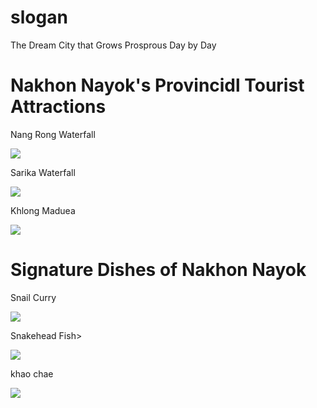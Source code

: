 <html>
<head>
<title>Nakhon Nayok </title>
</head>
<body>

<h1>slogan</h1>
<p>The Dream City that Grows Prosprous Day by Day </p>
<h1>Nakhon Nayok's Provincidl Tourist Attractions </h1>
<p>Nang Rong Waterfall </p>
<img src="https://img.wongnai.com/p/1600x0/2019/04/24/55920bcea7a2484796add181d69e848f.jpg" >
<p>Sarika Waterfall</p>
<img src="https://www.paiduaykan.com/wp-content/uploads/2023/09/DSC00332.jpg">
<p>Khlong Maduea</p>
<img src="https://www.tripgether.com/wp-content/uploads/2021/01/kratomnoi4.jpg">
<h1>Signature Dishes of Nakhon Nayok </h1>
<p>Snail Curry </p>
<img src="https://jackiem.com.au/wpinstall/wp-content/uploads/2015/08/Snail-Curry.jpg">
<p>Snakehead Fish></p>
<img src="https://www.eatingthaifood.com/wp-content/uploads/2012/01/IMG_7835.jpg">
<p>khao chae</p>
<img src="https://upload.wikimedia.org/wikipedia/commons/c/c0/KhaoChae.JPG">
</body>
</html>

